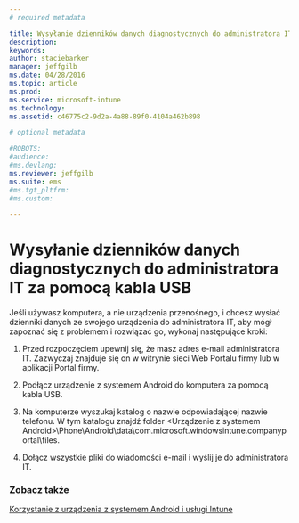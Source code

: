 ```yaml
---
# required metadata

title: Wysyłanie dzienników danych diagnostycznych do administratora IT za pomocą kabla USB | Microsoft Intune
description:
keywords:
author: staciebarker
manager: jeffgilb
ms.date: 04/28/2016
ms.topic: article
ms.prod:
ms.service: microsoft-intune
ms.technology:
ms.assetid: c46775c2-9d2a-4a88-89f0-4104a462b898

# optional metadata

#ROBOTS:
#audience:
#ms.devlang:
ms.reviewer: jeffgilb
ms.suite: ems
#ms.tgt_pltfrm:
#ms.custom:

---
```



# Wysyłanie dzienników danych diagnostycznych do administratora IT za pomocą kabla USB

Jeśli używasz komputera, a nie urządzenia przenośnego, i chcesz wysłać dzienniki danych ze swojego urządzenia do administratora IT, aby mógł zapoznać się z problemem i rozwiązać go, wykonaj następujące kroki:

1.  Przed rozpoczęciem upewnij się, że masz adres e-mail administratora IT. Zazwyczaj znajduje się on w witrynie sieci Web Portalu firmy lub w aplikacji Portal firmy.

2.  Podłącz urządzenie z systemem Android do komputera za pomocą kabla USB.

3.  Na komputerze wyszukaj katalog o nazwie odpowiadającej nazwie telefonu. W tym katalogu znajdź folder &lt;Urządzenie z systemem Android&gt;\Phone\Android\data\com.microsoft.windowsintune.companyportal\files\.

4.  Dołącz wszystkie pliki do wiadomości e-mail i wyślij je do administratora IT.

### Zobacz także
[Korzystanie z urządzenia z systemem Android i usługi Intune](using-your-android-device-with-intune.md)

<!--HONumber=May16_HO1-->


